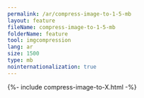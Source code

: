 ```yaml
---
permalink: /ar/compress-image-to-1-5-mb
layout: feature
fileName: compress-image-to-1-5-mb
folderName: feature
tool: imgcompression
lang: ar
size: 1500
type: mb
nointernationalization: true
---
```

{%- include compress-image-to-X.html -%}       
